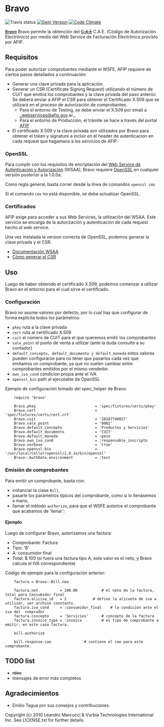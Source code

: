 # Bravo 
![Travis status](https://travis-ci.org/leanucci/bravo.png)
[![Gem Version](https://badge.fury.io/rb/bravo.png)](http://badge.fury.io/rb/bravo)
[![Code Climate](https://codeclimate.com/repos/5292a01e89af7e473304513a/badges/4a29fbaff3d74a23e634/gpa.png)](https://codeclimate.com/repos/5292a01e89af7e473304513a/feed)

[~~Bravo~~](http://images.coveralia.com/audio/b/Bravo-Desierto_Sin_Amor-Frontal.jpg) Bravo permite la obtenci&oacute;n del [~~C.A.E~~](http://www.muevamueva.com/masmusica/latina/cae/images/fotos.5.gif) C.A.E. (C&oacute;digo de Autorizaci&oacute;n Electr&oacute;nico) por medio del Web Service de Facturaci&oacute;n Electr&oacute;nica provisto por AFIP.

## Requisitos

Para poder autorizar comprobantes mediante el WSFE, AFIP requiere de ciertos pasos detallados a continuación:

* Generar una clave privada para la aplicación.
* Generar un CSR (Certificate Signing Request) utilizando el número de CUIT que emitirá los comprobantes y la clave privada del paso anterior. Se deberá enviar a AFIP el CSR para obtener el Certificado X.509 que se utilizará en el proceso de autorización de comprobantes.
	* Para el entorno de Testing, se debe enviar el X.509 por email a _webservices@afip.gov.ar_.
	* Para el entorno de Producción, el trámite se hace a través del portal [AFIP](http://www.afip.gov.ar)
* El certificado X.509 y la clave privada son utilizados por Bravo para obtener el token y signature a incluir en el header de autenticacion en cada request que hagamaos a los servicios de AFIP.


### OpenSSL

Para cumplir con los requisitos de encriptación del [Web Service de Autenticación y Autorización](http://www.afip.gov.ar/ws/WSAA/README.txt) (WSAA), Bravo requiere [OpenSSL](http://openssl.org) en cualquier versión posterior a la 1.0.0a.

Como regla general, basta correr desde la línea de comandos ```openssl cms```

Si el comando ```cms``` no está disponible, se debe actualizar OpenSSL.

### Certificados

AFIP exige para acceder a sus Web Services, la utilización del WSAA. Este servicio se encarga de la autorización y autenticación de cada request hecho al web service.

Una vez instalada la version correcta de OpenSSL, podemos generar la clave privada y el CSR.

* [Documentación WSAA](http://www.afip.gov.ar/ws/WSAA/Especificacion_Tecnica_WSAA_1.2.0.pdf)
* [Cómo generar el CSR](https://gist.github.com/leanucci/7520622)


## Uso

Luego de haber obtenido el certificado X.509, podemos comenzar a utilizar Bravo en el entorno para el cual sirve el certificado.

### Configuración

Bravo no asume valores por defecto, por lo cual hay que configurar de forma explícita todos los parámetros:

* ```pkey``` ruta a la clave privada
* ```cert``` ruta al certificado X.509
* ```cuit``` el número de CUIT para el que queremos emitir los comprobantes
* ```sale_point``` el punto de venta a utilizar (ante la duda consulte a su contador)
* ```default_concepto, default_documento y default_moneda``` estos valores pueden configurarse para no tener que pasarlos cada vez que emitamos un comprobante, ya que no suelen cambiar entre comprobantes emitidos por el mismo vendedor.
* ```own_iva_cond``` condicion propia ante el IVA
* ```openssl_bin``` path al ejecutable de OpenSSL


Ejemplo de configuración tomado del spec_helper de Bravo:


		require 'bravo'

		Bravo.pkey              			 = 'spec/fixtures/certs/pkey'
		Bravo.cert              			 = 'spec/fixtures/certs/cert.crt'
		Bravo.cuit              			 = '20287740027'
		Bravo.sale_point        			 = '0002'
		Bravo.default_concepto  			 = 'Productos y Servicios'
		Bravo.default_documento 			 = 'CUIT'
		Bravo.default_moneda    			 = :peso
		Bravo.own_iva_cond      			 = :responsable_inscripto
		Bravo.verbose           			 = 'true'
		Bravo.openssl_bin       			 = '/usr/local/Cellar/openssl/1.0.1e/bin/openssl'
		Bravo::AuthData.environment			 = :test

### Emisión de comprobantes

Para emitir un comprobante, basta con:

* instanciar la clase `Bill`,
* pasarle los parámetros típicos del comprobante, como si lo llenásemos a mano,
* llamar el método `authorize`, para que el WSFE autorice el comprobante que acabamos de 'llenar':

#### Ejemplo

Luego de configurar Bravo, autorizamos una factura:

* Comprobante: Factura
* Tipo: 'B'
* A: consumidor final
* Total: $ 100 (si fuera una factura tipo A, este valor es el neto, y Bravo calcula el IVA correspondiente)


Código de ejemplo para la configuración anterior:


		factura = Bravo::Bill.new

		factura.net          = 100.00			# el neto de la factura, total para Consumidor final
		factura.aliciva_id   = 2			# define la alicuota de iva a utilizar, ver archivo constants.
		factura.iva_cond     = :consumidor_final	# la condición ante el iva del 	comprador
		factura.concepto     = 'Servicios'		# concepto de la factura
		factura.invoice_type = :invoice			# el tipo de comprobante a emitir, en este caso factura.

		bill.authorize

		bill.response.cae				# contiene el cae para este comprobante.

## TODO list

* ~~rdoc~~
* mensajes de error m&aacute;s completos


## Agradecimientos

* Emilio Tagua por sus consejos y contribuciones.

Copyright (c) 2010 Leandro Marcucci  & Vurbia Technologies International Inc. See LICENSE.txt for further details.
